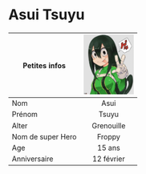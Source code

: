 # Asui Tsuyu

|Petites infos    | <img src="https://github.com/laurorus/sitewebcour/blob/main/Tsuyu_Asui_Infobox.webp" alt="Éditer sur GitLab" width="100px"/>            |
|-----------------|:-----------:|
|Nom              | Asui        |
|Prénom           | Tsuyu       |
|Alter            | Grenouille  |
|Nom de super Hero| Froppy      |
|Age              | 15 ans      |
|Anniversaire     | 12 février  |
